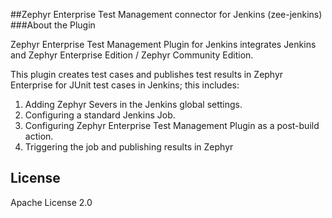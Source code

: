<!--
#
# Licensed to the Apache Software Foundation (ASF) under one
# or more contributor license agreements.  See the NOTICE file
# distributed with this work for additional information
# regarding copyright ownership.  The ASF licenses this file
# to you under the Apache License, Version 2.0 (the
# "License"); you may not use this file except in compliance
# with the License.  You may obtain a copy of the License at
#
# http://www.apache.org/licenses/LICENSE-2.0
#
# Unless required by applicable law or agreed to in writing,
# software distributed under the License is distributed on an
# "AS IS" BASIS, WITHOUT WARRANTIES OR CONDITIONS OF ANY
#  KIND, either express or implied.  See the License for the
# specific language governing permissions and limitations
# under the License.
#
-->
##Zephyr Enterprise Test Management connector for Jenkins (zee-jenkins)
###About the Plugin


Zephyr Enterprise Test Management Plugin for Jenkins integrates Jenkins and Zephyr Enterprise Edition / Zephyr Community Edition. 

This plugin creates test cases and publishes test results in Zephyr Enterprise for JUnit test cases in Jenkins; this includes:
 1.	Adding Zephyr Severs in the Jenkins global settings.
 1.	Configuring a standard Jenkins Job.
 1.	Configuring Zephyr Enterprise Test Management Plugin as a post-build action.
 1.	Triggering the job and publishing results in Zephyr

## License

Apache License 2.0
